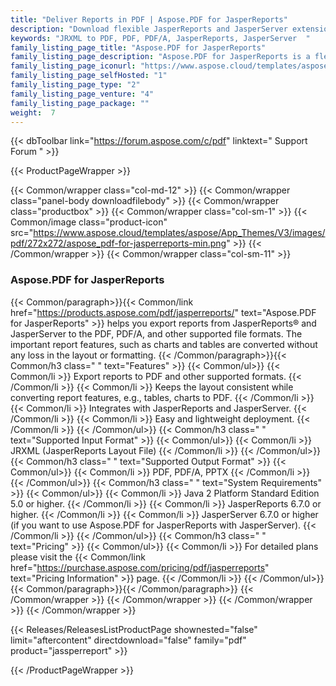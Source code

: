 ```yaml
---
title: "Deliver Reports in PDF | Aspose.PDF for JasperReports"
description: "Download flexible JasperReports and JasperServer extension allowing to export reports in PDF, PDF/A formats. Report features such as tables, charts and images are converted to PDF with the highest degree of precision. "
keywords: "JRXML to PDF, PDF, PDF/A, JasperReports, JasperServer  "
family_listing_page_title: "Aspose.PDF for JasperReports"
family_listing_page_description: "Aspose.PDF for JasperReports is a flexible JasperReports and JasperServer extension that allows you to export reports in Portable Document Format (PDF, PDF/A). Important report features such as tables, charts and images are converted to PDF with the highest degree of precision."
family_listing_page_iconurl: "https://www.aspose.cloud/templates/aspose/App_Themes/V3/images/pdf/272x272/aspose_pdf-for-jasperreports-min.png"
family_listing_page_selfHosted: "1"
family_listing_page_type: "2"
family_listing_page_venture: "4"
family_listing_page_package: ""
weight:  7
---
```


{{< dbToolbar link="https://forum.aspose.com/c/pdf" linktext=" Support Forum " >}}


{{< ProductPageWrapper >}}

<!-- ReleasesListProductPage-->
 <!--   {{< Releases/ReleasesListProductPage shownested="false"  limit="beforecontent" directdownload="false" family="pdf" product="jassperreport" >}} -->
<!-- /ReleasesListProductPage-->

<!-- ProductPageContent-->
{{< Common/wrapper class="col-md-12" >}}
    {{< Common/wrapper class="panel-body downloadfilebody" >}}
        {{< Common/wrapper class="productbox" >}}
            {{< Common/wrapper class="col-sm-1" >}}
                {{< Common/image class="product-icon" src="https://www.aspose.cloud/templates/aspose/App_Themes/V3/images/pdf/272x272/aspose_pdf-for-jasperreports-min.png"  >}}
            {{< /Common/wrapper >}}
            {{< Common/wrapper class="col-sm-11" >}}
                <h3 class="product-title">Aspose.PDF for JasperReports</h3>
                {{< Common/paragraph>}}{{< Common/link href="https://products.aspose.com/pdf/jasperreports/" text="Aspose.PDF for JasperReports"  >}} helps you
                    export reports from
                    JasperReports® and JasperServer to the PDF, PDF/A, and other
                    supported file formats. The important report features, such as charts and tables are converted
                    without any loss in the
                    layout or formatting.
                    {{< /Common/paragraph>}}{{< Common/h3 class=" " text="Features"  >}}
                     {{< Common/ul>}} 
                           {{< Common/li >}} Export reports to PDF and other supported formats. {{< /Common/li >}}
                           {{< Common/li >}} Keeps the layout consistent while converting report features, e.g., tables, charts to PDF.
                         {{< /Common/li >}}
                           {{< Common/li >}} Integrates with JasperReports and JasperServer. {{< /Common/li >}}
                           {{< Common/li >}} Easy and lightweight deployment. {{< /Common/li >}}
                     {{< /Common/ul>}}
                    {{< Common/h3 class=" " text="Supported Input Format"  >}}
                     {{< Common/ul>}} 
                           {{< Common/li >}} JRXML (JasperReports Layout File) {{< /Common/li >}}
                     {{< /Common/ul>}}
                    {{< Common/h3 class=" " text="Supported Output Format"  >}}
                     {{< Common/ul>}} 
                           {{< Common/li >}} PDF, PDF/A, PPTX {{< /Common/li >}}
                     {{< /Common/ul>}}
                    {{< Common/h3 class=" " text="System Requirements"  >}}
                     {{< Common/ul>}} 
                           {{< Common/li >}} Java 2 Platform Standard Edition 5.0 or higher. {{< /Common/li >}}
                           {{< Common/li >}} JasperReports 6.7.0 or higher. {{< /Common/li >}}
                           {{< Common/li >}} JasperServer 6.7.0 or higher (if you want to use Aspose.PDF for JasperReports with
                            JasperServer). {{< /Common/li >}}
                     {{< /Common/ul>}}
                    {{< Common/h3 class=" " text="Pricing"  >}}
                     {{< Common/ul>}} 
                           {{< Common/li >}} For detailed plans please visit the {{< Common/link href="https://purchase.aspose.com/pricing/pdf/jasperreports" text="Pricing Information"  >}} page. {{< /Common/li >}}
                     {{< /Common/ul>}}
                {{< Common/paragraph>}}{{< /Common/paragraph>}}
            {{< /Common/wrapper >}}
        {{< /Common/wrapper >}}
    {{< /Common/wrapper >}}
{{< /Common/wrapper >}}

<!-- /ProductPageContent-->



<!-- ReleasesListProductPage-->
   {{< Releases/ReleasesListProductPage shownested="false"  limit="aftercontent" directdownload="false" family="pdf" product="jassperreport" >}}
<!-- /ReleasesListProductPage-->

{{< /ProductPageWrapper >}}

